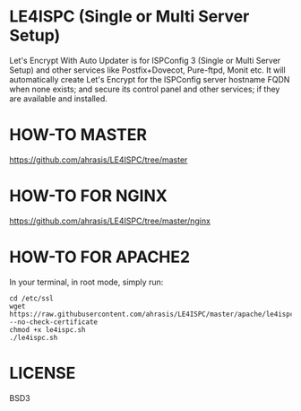 # LE4ISPC (Single or Multi Server Setup)
Let's Encrypt With Auto Updater is for ISPConfig 3 (Single or Multi Server Setup) and other services like Postfix+Dovecot, Pure-ftpd, Monit etc. It will automatically create Let's Encrypt for the ISPConfig server hostname FQDN when none exists; and secure its control panel and other services; if they are available and installed.

# HOW-TO MASTER
https://github.com/ahrasis/LE4ISPC/tree/master

# HOW-TO FOR NGINX
https://github.com/ahrasis/LE4ISPC/tree/master/nginx

# HOW-TO FOR APACHE2
In your terminal, in root mode, simply run:
```
cd /etc/ssl
wget https://raw.githubusercontent.com/ahrasis/LE4ISPC/master/apache/le4ispc.sh --no-check-certificate
chmod +x le4ispc.sh
./le4ispc.sh
```

# LICENSE
BSD3
